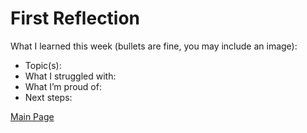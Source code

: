 # First Reflection
What I learned this week (bullets are fine, you may include an image):

- Topic(s):
- What I struggled with:
- What I’m proud of:
- Next steps:

[Main Page](../index.md)
